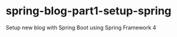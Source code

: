 spring-blog-part1-setup-spring
==============================

Setup new blog with Spring Boot using Spring Framework 4
